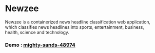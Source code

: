# Newzee
Newzee is a containerized news headline classification web application, which classifies news headlines into sports, entertainment, business, health, science and technology.
### Demo : <a href = 'https://mighty-sands-48974.herokuapp.com/'>mighty-sands-48974</a>
